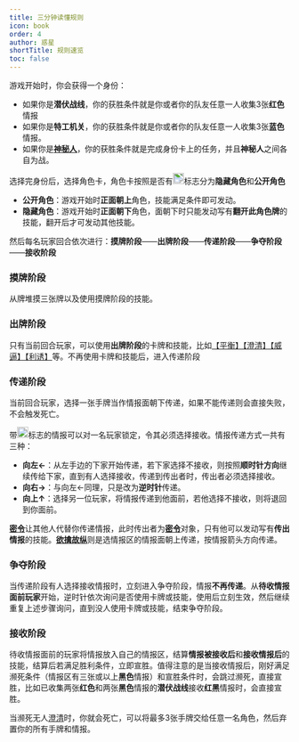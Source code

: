 ```yaml
---
title: 三分钟读懂规则
icon: book
order: 4
author: 惑星
shortTitle: 规则速览
toc: false
---
```


游戏开始时，你会获得一个身份：

- 如果你是**潜伏战线**，你的获胜条件就是你或者你的队友任意一人收集3张**红色**情报
- 如果你是**特工机关**，你的获胜条件就是你或者你的队友任意一人收集3张**蓝色**情报。
- 如果你是[**神秘人**](../card/secret_task.md)，你的获胜条件就是完成身份卡上的任务，并且**神秘人**之间各自为战。

选择完身份后，选择角色卡，角色卡按照是否有<img src="/images/mask.svg" style="transform: scaleY(-1);" width="20" height="20" />标志分为**隐藏角色**和**公开角色**

- **公开角色**：游戏开始时**正面朝上**角色，技能满足条件即可发动。
- **隐藏角色**：游戏开始时**正面朝下**角色，面朝下时只能发动写有**翻开此角色牌**的技能，翻开后才可发动其他技能。

然后每名玩家回合依次进行：**摸牌阶段**——**出牌阶段**——**传递阶段**——**争夺阶段**——**接收阶段**

### **摸牌阶段**

从牌堆摸三张牌以及使用摸牌阶段的技能。

### **出牌阶段**

只有当前回合玩家，可以使用**出牌阶段**的卡牌和技能，比如[【平衡】](../card/card.md)[【澄清】](../card/card.md)[【威逼】](../card/card.md)[【利诱】](../card/card.md)等。不再使用卡牌和技能后，进入传递阶段

### **传递阶段**

当前回合玩家，选择一张手牌当作情报面朝下传递，如果不能传递则会直接失败，不会触发死亡。

带<img src="/images/lock.png" width="20" height="20" alt="锁定">标志的情报可以对一名玩家锁定，令其必须选择接收。情报传递方式一共有三种：

- **向左&larr;**：从左手边的下家开始传递，若下家选择不接收，则按照**顺时针方向**继续传给下家，直到有人选择接收，传递到传出者时，传出者必须选择接收。
- **向右&rarr;**：与向左&larr;同理，只是改为**逆时针**传递。
- **向上&uarr;**：选择另一位玩家，将情报传递到他面前，若他选择不接收，则将退回到你面前。

[**密令**](../card/card.md)让其他人代替你传递情报，此时传出者为[**密令**](../card/card.md)对象，只有他可以发动写有**传出情报**的技能。[**欲擒故纵**](../card/card.md)则是选情报区的情报面朝上传递，按情报箭头方向传递。

### **争夺阶段**

当传递阶段有人选择接收情报时，立刻进入争夺阶段，情报**不再传递**。从**待收情报面前玩家**开始，逆时针依次询问是否使用卡牌或技能，使用后立刻生效，然后继续重复上述步骤询问，直到没人使用卡牌或技能，结束争夺阶段。

### **接收阶段**

待收情报面前的玩家将情报放入自己的情报区，结算**情报被接收后**和**接收情报后**的技能，结算后若满足胜利条件，立即宣胜。值得注意的是当接收情报后，刚好满足濒死条件（情报区有三张或以上**黑色**情报）和宣胜条件时，会跳过濒死，直接宣胜，比如已收集两张**红色**和两张**黑色**情报的**潜伏战线**接收**红**&zwnj;**黑**情报时，会直接宣胜。

当濒死无人[澄清](../card/card.md)时，你就会死亡，可以将最多3张手牌交给任意一名角色，然后弃置你的所有手牌和情报。
